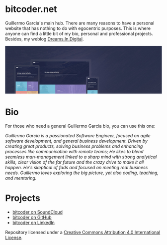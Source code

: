# bitcoder.net

Guillermo Garcia's main hub. There are many reasons to have a personal website that has nothing to do with egocentric purposes. This is where anyone can find a little bit of my bio, personal and professional projects. Besides, my weblog [Dreams.In.Digital](https://bitcoder.net/).

![BTW, I use Forty Theme with some tweaks](assets/images/forty.jpg "BTW, I use Forty Theme with some tweaks")

# Bio

For those who need a general Guillermo Garcia bio, you can use this one:

_Guillermo Garcia is a passionated Software Engineer, focused on agile software development, and general business development. Driven by creating great products, solving business problems and enhancing processes like communication with remote teams; He likes to blend seamless man-management linked to a sharp mind with strong analytical skills, clear vision of the far future and the crazy drive to make it all happen. He's skeptical of fads and focused on meeting real business needs. Guillermo loves exploring the big picture, yet also coding, teaching, and mentoring._

# Projects

- [bitcoder on SoundCloud](https://soundcloud.com/bitcoder/)
- [bitcoder on GitHub](https://github.com/bitcod3r/)
- [bitcoder on LinkedIn](https://www.linkedin.com/in/bitcoder/)

Repository licensed under a [Creative Commons Attribution 4.0 International License](http://choosealicense.com/licenses/cc-by-4.0/).
